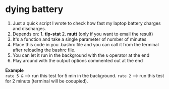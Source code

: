 # dying battery

1. Just a quick script I wrote to check how fast my laptop battery charges and discharges.
2. Depends on:  1. **tlp-stat** 2. **mutt** (only if you want to email the result)
3. It's a function and take a single parameter of number of minutes
4. Place this code in you .bashrc file and you can call it from the terminal after reloading the bashrc file. 
5. You can let it run in the background with the `&` operator at the end
6. Play around with the output options commented out at the end

**Example**  
`rate 5 &` --> run this test for 5 min in the background.
`rate 2` --> run this test for 2 minuts (terminal will be cooupied).
